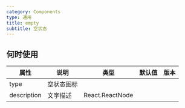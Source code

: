 ```yaml
---
category: Components
type: 通用
title: empty
subtitle: 空状态
---
```



## 何时使用

| 属性             | 说明                 | 类型                                                                       | 默认值    | 版本 |
| ---------------  | -------------------- | -------------------------------------------------------------------------- | --------- | ---- |
| type            | 空状态图标        |                                                               |           |      |
| description        | 文字描述          | React.ReactNode                                                                     |           |      |
